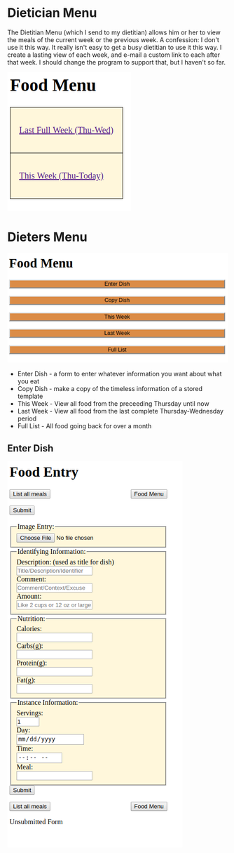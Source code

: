 # Dietician Menu

The Dietitian Menu (which I send to my dietitian) allows him or her to view 
the meals of the current week or the previous week. A confession: I don't use
it this way. It really isn't easy to get a busy dietitian to use it this way.
I create a lasting view of each week, and e-mail a custom link to each after
that week. I should change the program to support that, but I haven't so far.

![Dietitian Menu](https://github.com/MikeBirdsall/food-log/blob/master/docs/images/dietitian_view.png)

# Dieters Menu

![Dieter_Menu](https://github.com/MikeBirdsall/food-log/blob/master/docs/images/dieter_view.png)

 * Enter Dish - a form to enter whatever information you want about what you eat
 * Copy Dish - make a copy of the timeless information of a stored template
 * This Week - View all food from the preceeding Thursday until now
 * Last Week - View all food from the last complete Thursday-Wednesday period
 * Full List - All food going back for over a month

 ## Enter Dish

![Enter Dish](https://github.com/MikeBirdsall/food-log/blob/master/docs/images/enter_dish.png)


